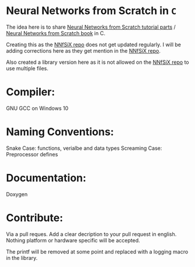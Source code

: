 # Neural Networks from Scratch in `C`

The idea here is to share [Neural Networks from Scratch tutorial parts](https://www.youtube.com/playlist?list=PLQVvvaa0QuDcjD5BAw2DxE6OF2tius3V3) / [Neural Networks from Scratch book](https://nnfs.io) in C.

Creating this as the [NNfSiX repo](https://github.com/Sentdex/NNfSiX) does not get updated regularly. I will be adding corrections here as they get mention in the [NNfSiX repo](https://github.com/Sentdex/NNfSiX).

Also created a library version here as it is not allowed on the [NNfSiX repo](https://github.com/Sentdex/NNfSiX) to use multiple files.


# Compiler: 

GNU GCC on Windows 10

# Naming Conventions:

Snake Case: functions, verialbe and data types
Screaming Case: Preprocessor defines

# Documentation:

Doxygen

# Contribute: 

Via a pull reques. Add a clear decription to your pull request in english. Nothing platform or hardware specific will be accepted.

The printf will be removed at some point and replaced with a logging macro in the library.